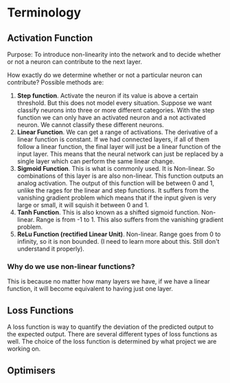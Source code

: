 # Terminology
## Activation Function
Purpose: To introduce non-linearity into the network and to decide whether or not a neuron can contribute to the next layer.

How exactly do we determine whether or not a particular neuron can contribute?
Possible methods are:
1. **Step function**. Activate the neuron if its value is above a certain threshold. But this does not model every situation. Suppose we want classify neurons into three or more different categories. With the step function we can only have an activated neuron and a not activated neuron. We cannot classify these different neurons.
2. **Linear Function**. We can get a range of activations. The derivative of a linear function is constant. If we had connected layers, if all of them follow a linear function, the final layer will just be a linear function of the input layer. This means that the neural network can just be replaced by a single layer which can perform the same linear change. 
3. **Sigmoid Function**. This is what is commonly used. It is Non-linear. So combinations of this layer is are also non-linear. This function outputs an analog activation. The output of this function will be between 0 and 1, unlike the rages for the linear and step functions. It suffers from the vanishing gradient problem which means that if the input given is very large or small, it will squish it between 0 and 1.
4. **Tanh Function**. This is also known as a shifted sigmoid function. Non-linear. Range is from -1 to 1. This also suffers from the vanishing gradient problem.
5. **ReLu Function (rectified Linear Unit)**. Non-linear. Range goes from 0 to infinity, so it is non bounded. (I need to learn more about this. Still don't understand it properly).

### Why do we use non-linear functions? 
This is because no matter how many layers we have, if we have a linear function, it will become equivalent to having just one layer. 

## Loss Functions
A loss function is way to quantify the deviation of the predicted output to the expected output. There are several different types of loss functions as well. The choice of the loss function is determined by what project we are working on.

## Optimisers
